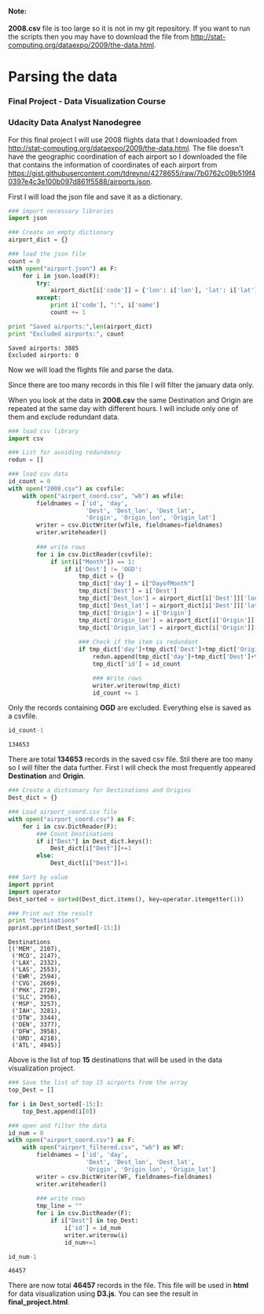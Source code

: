 
#### Note:
**2008.csv** file is too large so it is not in my git repository. If you want to run the scripts then you may have to download the file from http://stat-computing.org/dataexpo/2009/the-data.html.

# Parsing the data
### Final Project - Data Visualization Course
### Udacity Data Analyst Nanodegree

For this final project I will use 2008 flights data that I downloaded from http://stat-computing.org/dataexpo/2009/the-data.html. The file doesn't have the geographic coordination of each airport so I downloaded the file that contains the information of coordinates of each airport from https://gist.githubusercontent.com/tdreyno/4278655/raw/7b0762c09b519f40397e4c3e100b097d861f5588/airports.json.


First I will load the json file and save it as a dictionary.


```python
### import necessary libraries
import json

### Create an empty dictionary
airport_dict = {}

### load the json file
count = 0
with open("airport.json") as F:
    for i in json.load(F):
        try:
            airport_dict[i['code']] = {'lon': i['lon'], 'lat': i['lat']}
        except:
            print i['code'], ":", i['name']
            count += 1
```


```python
print "Saved airports:",len(airport_dict)
print "Excluded airports:", count
```

    Saved airports: 3885
    Excluded airports: 0


Now we will load the flights file and parse the data.

Since there are too many records in this file I will filter the january data only.

When you look at the data in **2008.csv** the same Destination and Origin are repeated at the same day with different hours. I will include only one of them and exclude redundant data.


```python
### load csv library
import csv

### List for avoiding redundancy
redun = []

### load csv data
id_count = 0
with open("2008.csv") as csvfile:
    with open("airport_coord.csv", "wb") as wfile:
        fieldnames = ['id', 'day', 
                      'Dest', 'Dest_lon', 'Dest_lat', 
                      'Origin', 'Origin_lon', 'Origin_lat']
        writer = csv.DictWriter(wfile, fieldnames=fieldnames)
        writer.writeheader()
        
        ### write rows
        for i in csv.DictReader(csvfile):
            if int(i["Month"]) == 1:
                if i['Dest'] != 'OGD':
                    tmp_dict = {}
                    tmp_dict['day'] = i["DayofMonth"]
                    tmp_dict['Dest'] = i['Dest']
                    tmp_dict['Dest_lon'] = airport_dict[i['Dest']]['lon']
                    tmp_dict['Dest_lat'] = airport_dict[i['Dest']]['lat']
                    tmp_dict['Origin'] = i['Origin']
                    tmp_dict['Origin_lon'] = airport_dict[i['Origin']]['lon']
                    tmp_dict['Origin_lat'] = airport_dict[i['Origin']]['lat']
                    
                    ### Check if the item is redundant
                    if tmp_dict['day']+tmp_dict['Dest']+tmp_dict['Origin'] not in redun:
                        redun.append(tmp_dict['day']+tmp_dict['Dest']+tmp_dict['Origin'])
                        tmp_dict['id'] = id_count

                        ### Write rows
                        writer.writerow(tmp_dict)
                        id_count += 1
```

Only the records containing **OGD** are excluded. Everything else is saved as a csvfile.


```python
id_count-1
```




    134653



There are total **134653** records in the saved csv file. Stil there are too many so I will filter the data further. First I will check the most frequently appeared **Destination** and **Origin**.


```python
### Create a dictionary for Destinations and Origins
Dest_dict = {}

### Load airport_coord.csv file
with open("airport_coord.csv") as F:
    for i in csv.DictReader(F):
        ### Count Destinations
        if i["Dest"] in Dest_dict.keys():
            Dest_dict[i["Dest"]]+=1
        else:
            Dest_dict[i["Dest"]]=1

### Sort by value
import pprint
import operator
Dest_sorted = sorted(Dest_dict.items(), key=operator.itemgetter(1))

### Print out the result
print "Destinations"
pprint.pprint(Dest_sorted[-15:])
```

    Destinations
    [('MEM', 2107),
     ('MCO', 2147),
     ('LAX', 2332),
     ('LAS', 2553),
     ('EWR', 2594),
     ('CVG', 2669),
     ('PHX', 2720),
     ('SLC', 2956),
     ('MSP', 3257),
     ('IAH', 3281),
     ('DTW', 3344),
     ('DEN', 3377),
     ('DFW', 3958),
     ('ORD', 4218),
     ('ATL', 4945)]


Above is the list of top **15** destinations that will be used in the data visualization project.


```python
### Save the list of top 15 airports from the array
top_Dest = []

for i in Dest_sorted[-15:]:
    top_Dest.append(i[0])
```


```python
### open and filter the data
id_num = 0
with open("airport_coord.csv") as F:
    with open("airport_filtered.csv", "wb") as WF:
        fieldnames = ['id', 'day', 
                      'Dest', 'Dest_lon', 'Dest_lat', 
                      'Origin', 'Origin_lon', 'Origin_lat']
        writer = csv.DictWriter(WF, fieldnames=fieldnames)
        writer.writeheader()
        
        ### write rows
        tmp_line = ""
        for i in csv.DictReader(F):
            if i["Dest"] in top_Dest:
                i['id'] = id_num
                writer.writerow(i)
                id_num+=1
```


```python
id_num-1
```




    46457



There are now total **46457** records in the file. This file will be used in **html** for data visualization using **D3.js**. You can see the result in **final_project.html**.
